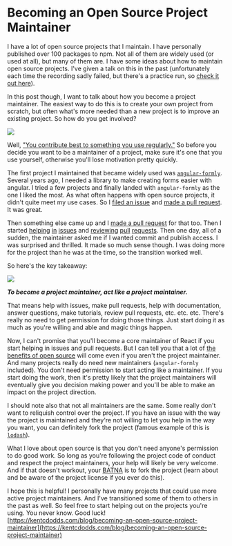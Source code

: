 # Becoming an Open Source Project Maintainer
I have a lot of open source projects that I maintain. I have personally published over 100 packages to npm. Not all of them are widely used (or used at all), but many of them are. I have some ideas about how to maintain open source projects. I've given a talk on this in the past (unfortunately each time the recording sadly failed, but there's a practice run, so [check it out here](https://kentcdodds.com/talks/#managing-an-open-source-project)).

In this post though, I want to talk about how you become a project maintainer. The easiest way to do this is to create your own project from scratch, but often what's more needed than a new project is to improve an existing project. So how do you get involved?

![](https://res.cloudinary.com/kentcdodds-com/image/upload/f_auto,q_auto,dpr_2.0/v1625032544/kentcdodds.com/content/blog/becoming-an-open-source-project-maintainer/0.gif)

Well, ["You contribute best to something you use regularly."](https://kentcdodds.com/blog/what-open-source-project-should-i-contribute-to) So before you decide you want to be a maintainer of a project, make sure it's one that you use yourself, otherwise you'll lose motivation pretty quickly.

The first project I maintained that became widely used was [`angular-formly`](https://github.com/formly-js/angular-formly). Several years ago, I needed a library to make creating forms easier with angular. I tried a few projects and finally landed with `angular-formly` as the one I liked the most. As what often happens with open source projects, it didn't quite meet my use cases. So I [filed an issue](https://github.com/formly-js/angular-formly/issues/16) and [made a pull request](https://github.com/formly-js/angular-formly/pull/17). It was great.

Then something else came up and I [made a pull request](https://github.com/formly-js/angular-formly/pull/19) for that too. Then I started [helping](https://github.com/formly-js/angular-formly/issues/21) [in](https://github.com/formly-js/angular-formly/issues/23) [issues](https://github.com/formly-js/angular-formly/issues/32) and [reviewing](https://github.com/formly-js/angular-formly/pull/26) [pull](https://github.com/formly-js/angular-formly/pull/54) [requests](https://github.com/formly-js/angular-formly/pull/61). Then one day, all of a sudden, the maintainer asked me if I wanted commit and publish access. I was surprised and thrilled. It made so much sense though. I was doing more for the project than he was at the time, so the transition worked well.

So here's the key takeaway:

![](https://res.cloudinary.com/kentcdodds-com/image/upload/f_auto,q_auto,dpr_2.0/v1625032544/kentcdodds.com/content/blog/becoming-an-open-source-project-maintainer/1.gif)

**_To become a project maintainer, act like a project maintainer._**

That means help with issues, make pull requests, help with documentation, answer questions, make tutorials, review pull requests, etc. etc. etc. There's really no need to get permission for doing those things. Just start doing it as much as you're willing and able and magic things happen.

Now, I can't promise that you'll become a core maintainer of React if you start helping in issues and pull requests. But I can tell you that a lot of [the benefits of open source](https://kentcdodds.com/blog/how-getting-into-open-source-has-been-awesome-for-me) will come even if you aren't the project maintainer. And many projects really do need new maintainers (`angular-formly` included). You don't need permission to start acting like a maintainer. If you start doing the work, then it's pretty likely that the project maintainers will eventually give you decision making power and you'll be able to make an impact on the project direction.

I should note also that not all maintainers are the same. Some really don't want to reliquish control over the project. If you have an issue with the way the project is maintained and they're not willing to let you help in the way you want, you can definitely fork the project (famous example of this is [`lodash`](https://lodash.com/)).

What I love about open source is that you don't need anyone's permission to do good work. So long as you're following the project code of conduct and respect the project maintainers, your help will likely be very welcome. And if that doesn't workout, your [BATNA](http://www.beyondintractability.org/essay/batna) is to fork the project (learn about and be aware of the project license if you ever do this).

I hope this is helpful! I personally have many projects that could use more active project maintainers. And I've transitioned some of them to others in the past as well. So feel free to start helping out on the projects you're using. You never know. Good luck! 
 [https://kentcdodds.com/blog/becoming-an-open-source-project-maintainer](https://kentcdodds.com/blog/becoming-an-open-source-project-maintainer)
